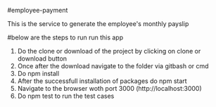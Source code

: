 #employee-payment

This is the service to generate the employee's monthly payslip

#below are the steps to run run this app

1) Do the clone or download of the project by clicking on clone or download button  
2) Once after the download navigate to the folder via gitbash or cmd  
3) Do npm install  
4) After the successfull installation of packages do npm start  
5) Navigate to the browser woth port 3000 (http://localhost:3000)  
6) Do npm test to run the test cases  